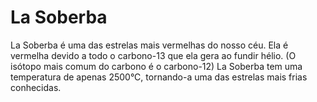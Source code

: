 # La Soberba

La Soberba é uma das estrelas mais vermelhas do nosso céu. Ela é vermelha devido
a todo o carbono-13 que ela gera ao fundir hélio. (O isótopo mais comum do
carbono é o carbono-12) La Soberba tem uma temperatura de apenas 2500°C,
tornando-a uma das estrelas mais frias conhecidas.
